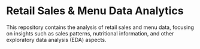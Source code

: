 <h1>Retail Sales & Menu Data Analytics</h1>
This repository contains the analysis of retail sales and menu data, focusing on insights such as sales patterns, nutritional information, and other exploratory data analysis (EDA) aspects.
